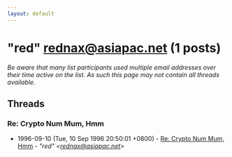```yaml
---
layout: default
---
```


# "red" <rednax@asiapac.net> (1 posts)

_Be aware that many list participants used multiple email addresses over their time active on the list. As such this page may not contain all threads available._

## Threads

### Re: Crypto Num Mum, Hmm
+ 1996-09-10 (Tue, 10 Sep 1996 20:50:01 +0800) - [Re: Crypto Num Mum, Hmm](/archive/1996/09/1db6371ac9355cf0b8c5aa2c08bf0ae49cb3185217b3c8477aeb494ecf57a975) - _"red" \<rednax@asiapac.net\>_

